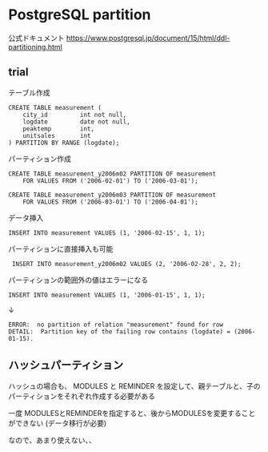 # PostgreSQL partition 


公式ドキュメント
https://www.postgresql.jp/document/15/html/ddl-partitioning.html


## trial

テーブル作成
```
CREATE TABLE measurement (
    city_id         int not null,
    logdate         date not null,
    peaktemp        int,
    unitsales       int
) PARTITION BY RANGE (logdate);
```


パーティション作成
```
CREATE TABLE measurement_y2006m02 PARTITION OF measurement
    FOR VALUES FROM ('2006-02-01') TO ('2006-03-01');

CREATE TABLE measurement_y2006m03 PARTITION OF measurement
    FOR VALUES FROM ('2006-03-01') TO ('2006-04-01');
```


データ挿入
```
INSERT INTO measurement VALUES (1, '2006-02-15', 1, 1);
```

パーティションに直接挿入も可能
```
 INSERT INTO measurement_y2006m02 VALUES (2, '2006-02-28', 2, 2);
```

パーティションの範囲外の値はエラーになる
```
INSERT INTO measurement VALUES (1, '2006-01-15', 1, 1);
```
↓
```
ERROR:  no partition of relation "measurement" found for row
DETAIL:  Partition key of the failing row contains (logdate) = (2006-01-15).
```


## ハッシュパーティション
ハッシュの場合も、 MODULES と REMINDER を設定して、親テーブルと、子のパーティションをそれぞれ作成する必要がある

一度 MODULESとREMINDERを指定すると、後からMODULESを変更することができない
(データ移行が必要)

なので、あまり使えない、、
<!--stackedit_data:
eyJoaXN0b3J5IjpbMTUzNDk0NTZdfQ==
-->